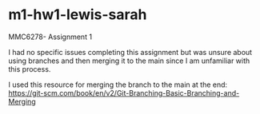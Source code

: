 # m1-hw1-lewis-sarah
MMC6278- Assignment 1

I had no specific issues completing this assignment but was unsure about using branches and then merging it to the main since I am unfamiliar with this process.  

I used this resource for merging the branch to the main at the end:  https://git-scm.com/book/en/v2/Git-Branching-Basic-Branching-and-Merging
